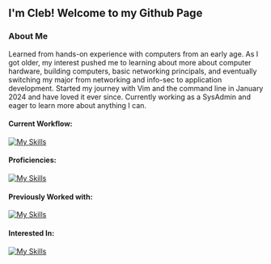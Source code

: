 ## I'm Cleb! Welcome to my Github Page


### About Me
Learned from hands-on experience with computers from an early age. As I got older, my interest pushed me to learning about more about computer hardware, building computers, basic networking principals, and eventually switching my major from networking and info-sec to application development. Started my journey with Vim and the command line in January 2024 and have loved it ever since. Currently working as a SysAdmin and eager to learn more about anything I can. 


#### Current Workflow:
[![My Skills](https://skillicons.dev/icons?i=windows,powershell,linux,bash,neovim,obsidian)](https://skillicons.dev)


#### Proficiencies:
[![My Skills](https://skillicons.dev/icons?i=html,css,dotnet)](https://skillicons.dev)


#### Previously Worked with:
[![My Skills](https://skillicons.dev/icons?i=bootstrap,mysql,php,js)](https://skillicons.dev)


#### Interested In:
[![My Skills](https://skillicons.dev/icons?i=py,nix,rust)](https://skillicons.dev)
